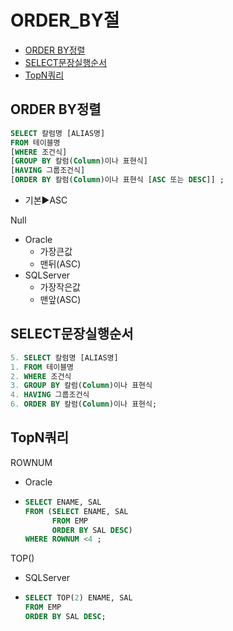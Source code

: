 # ORDER_BY절
- [ORDER BY정렬](#order-by정렬)
- [SELECT문장실행순서](#select문장실행순서)
- [TopN쿼리](#topn쿼리)
## ORDER BY정렬
```sql
SELECT 칼럼명 [ALIAS명]
FROM 테이블명
[WHERE 조건식]
[GROUP BY 칼럼(Column)이나 표현식]
[HAVING 그룹조건식]
[ORDER BY 칼럼(Column)이나 표현식 [ASC 또는 DESC]] ;
```

- 기본▶️ASC 

Null
- Oracle
  - 가장큰값
  - 맨뒤(ASC)
- SQLServer
  - 가장작은값
  - 맨앞(ASC)

## SELECT문장실행순서
```sql
5. SELECT 칼럼명 [ALIAS명]
1. FROM 테이블명
2. WHERE 조건식
3. GROUP BY 칼럼(Column)이나 표현식
4. HAVING 그룹조건식
6. ORDER BY 칼럼(Column)이나 표현식;
```
## TopN쿼리
ROWNUM
- Oracle
- ```sql
  SELECT ENAME, SAL
  FROM (SELECT ENAME, SAL
        FROM EMP
        ORDER BY SAL DESC)
  WHERE ROWNUM <4 ;
  ```

TOP()
- SQLServer
- ```sql
  SELECT TOP(2) ENAME, SAL
  FROM EMP
  ORDER BY SAL DESC;
  ```
